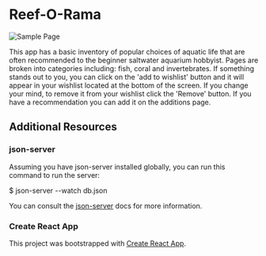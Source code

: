 # Reef-O-Rama

![Sample Page](https://github.com/storynickolas/beginner-reef/ReefSamplePage.png?raw=true)

This app has a basic inventory of popular choices of aquatic life that are often recommended to the beginner saltwater aquarium hobbyist.  Pages are broken into categories including: fish, coral and invertebrates.  If something stands out to you, you can click on the 'add to wishlist' button and it will appear in your wishlist located at the bottom of the screen.  If you change your mind, to remove it from your wishlist click the 'Remove' button.  If you have a recommendation you can add it on the additions page.

## Additional Resources

### json-server

Assuming you have json-server installed globally, you can run this command to run the server:

$ json-server --watch db.json

You can consult the [json-server](https://www.npmjs.com/package/json-server) docs for more information.

### Create React App

This project was bootstrapped with [Create React App](https://github.com/facebook/create-react-app).
